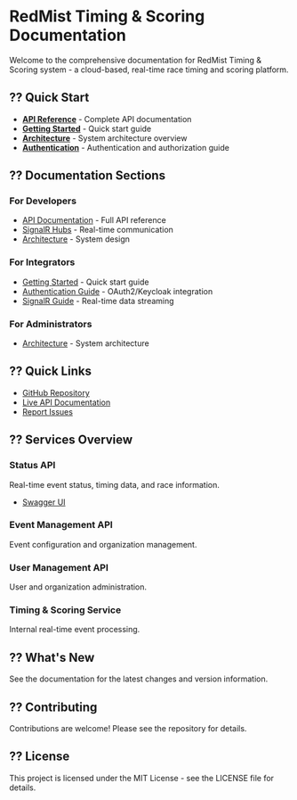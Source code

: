 # RedMist Timing & Scoring Documentation

Welcome to the comprehensive documentation for RedMist Timing & Scoring system - a cloud-based, real-time race timing and scoring platform.

## ?? Quick Start

- **[API Reference](api/index.md)** - Complete API documentation
- **[Getting Started](articles/getting-started.md)** - Quick start guide
- **[Architecture](articles/architecture.md)** - System architecture overview
- **[Authentication](articles/authentication.md)** - Authentication and authorization guide

## ?? Documentation Sections

### For Developers
- [API Documentation](api/index.md) - Full API reference
- [SignalR Hubs](articles/signalr-hubs.md) - Real-time communication
- [Architecture](articles/architecture.md) - System design

### For Integrators
- [Getting Started](articles/getting-started.md) - Quick start guide
- [Authentication Guide](articles/authentication.md) - OAuth2/Keycloak integration
- [SignalR Guide](articles/signalr-hubs.md) - Real-time data streaming

### For Administrators
- [Architecture](articles/architecture.md) - System architecture

## ?? Quick Links

- [GitHub Repository](https://github.com/bgriggs/redmist-timing-scoring-backend)
- [Live API Documentation](https://api.redmist.racing/swagger)
- [Report Issues](https://github.com/bgriggs/redmist-timing-scoring-backend/issues)

## ?? Services Overview

### Status API
Real-time event status, timing data, and race information.
- [Swagger UI](https://api.redmist.racing/swagger)

### Event Management API
Event configuration and organization management.

### User Management API
User and organization administration.

### Timing & Scoring Service
Internal real-time event processing.

## ?? What's New

See the documentation for the latest changes and version information.

## ?? Contributing

Contributions are welcome! Please see the repository for details.

## ?? License

This project is licensed under the MIT License - see the LICENSE file for details.
